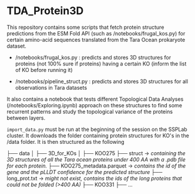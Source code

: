 #  TDA_Protein3D

This repository contains some scripts that fetch protein structure predictions from the ESM Fold API (such as /notebooks/frugal_kos.py) for certain amino-acid sequences translated from the Tara Ocean prokaryote dataset. 

- /notebooks/frugal_kos.py : predicts and stores 3D structures for proteins (not 100% sure if proteins) having a certain KO (inform the list of KO before running it)

- /notebooks/pipeline_struct.py : predicts and stores 3D structures for all observations in Tara datasets


It also contains a notebook that tests different Topological Data Analyses (/notebooks/Exploring.ipynb) approach on these structures to find some recurrent patterns and study the topological variance of the proteins between layers. 

```import_data.py``` must be run at the beginning of the session on the SSPLab cluster. It downloads the folder containing protein structures for KO's in the /data folder. It is then structured as the following 

├── data
│   ├── 3D_for_KOs
│       ├── KOO275
            ├── struct -> *containing the 3D structures of all the Tara ocean proteins under 400 AA with a .pdb file for each protein.*
            ├── KOO275_metadata.parquet -> *contains the id of the gene and the pLLDT confidence for the predicted structure*
            ├── long_prot.txt -> *might not exist, contains the ids of the long proteins that could not be folded (>400 AA)*
        ├── KOO331
        ├── ...
